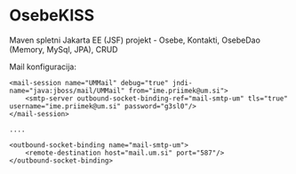 # OsebeKISS
Maven spletni Jakarta EE (JSF) projekt - Osebe, Kontakti, OsebeDao (Memory, MySql, JPA), CRUD


Mail konfiguracija:
```
<mail-session name="UMMail" debug="true" jndi-name="java:jboss/mail/UMMail" from="ime.priimek@um.si">
    <smtp-server outbound-socket-binding-ref="mail-smtp-um" tls="true" username="ime.priimek@um.si" password="g3sl0"/>
</mail-session>
       
....

<outbound-socket-binding name="mail-smtp-um">
    <remote-destination host="mail.um.si" port="587"/>
</outbound-socket-binding>         
```
